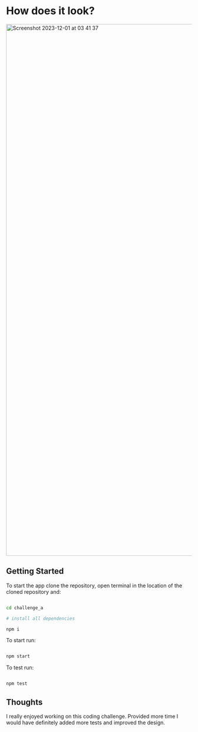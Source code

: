 # How does it look?
<img width="1440" alt="Screenshot 2023-12-01 at 03 41 37" src="https://github.com/AntkiewiczGrzegorz1997/ChallengeAir/assets/40823614/4fd05dad-f855-4ca6-9315-fb59020be184">



## Getting Started

To start the app clone the repository, open terminal in the location of the cloned repository and:

```bash

cd challenge_a

# install all dependencies

npm i

```

To start run:

```bash

npm start

```
To test run: 

```bash

npm test

```

## Thoughts 

I really enjoyed working on this coding challenge. Provided more time I would have definitely added more tests and improved the design. 
